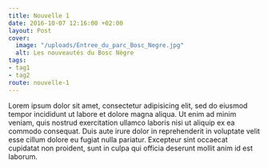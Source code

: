 ```yaml
---
title: Nouvelle 1
date: 2016-10-07 12:16:00 +02:00
layout: Post
cover:
  image: "/uploads/Entree_du_parc_Bosc_Negre.jpg"
  alt: Les nouveautés du Bosc Nègre
tags:
- tag1
- tag2
route: nouvelle-1
---
```


Lorem ipsum dolor sit amet, consectetur adipisicing elit, sed do eiusmod tempor incididunt ut labore et dolore magna aliqua. Ut enim ad minim veniam, quis nostrud exercitation ullamco laboris nisi ut aliquip ex ea commodo consequat. Duis aute irure dolor in reprehenderit in voluptate velit esse cillum dolore eu fugiat nulla pariatur. Excepteur sint occaecat cupidatat non proident, sunt in culpa qui officia deserunt mollit anim id est laborum.
